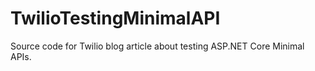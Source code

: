 # TwilioTestingMinimalAPI

Source code for Twilio blog article about testing ASP.NET Core Minimal APIs.

